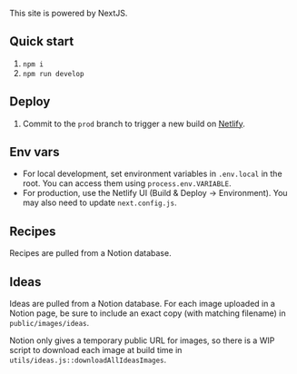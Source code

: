 This site is powered by NextJS.

## Quick start

1. `npm i`
2. `npm run develop`

## Deploy
1. Commit to the `prod` branch to trigger a new build on [Netlify](https://app.netlify.com/teams/bakera81/overview).

## Env vars
- For local development, set environment variables in `.env.local` in the root. You can access them using `process.env.VARIABLE`.
- For production, use the Netlify UI (Build & Deploy -> Environment). You may also need to update `next.config.js`.

## Recipes
Recipes are pulled from a Notion database.

## Ideas
Ideas are pulled from a Notion database. For each image uploaded in a Notion page, be sure to include an exact copy (with matching filename) in `public/images/ideas`.

Notion only gives a temporary public URL for images, so there is a WIP script to download each image at build time in `utils/ideas.js::downloadAllIdeasImages`.



